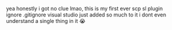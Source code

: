 ﻿yea honestly i got no clue lmao, this is my first ever scp sl plugin<br>
ignore .gitignore visual studio just added so much to it i dont even understand a single thing in it 😭